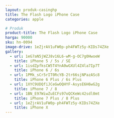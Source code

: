```yaml
---
layout: produk-casinghp
title: The Flash Logo iPhone Case
categories: apple

# Produk
product-title: The Flash Logo iPhone Case
harga: 90000
sku: hn-0094
image-drive: 1eZjrAV1uFW0p-ph4FWTz5y-KIDs74ZXe
gallery:
  - url: 1eG7aN5jWZJ8v16L6-wM-g-OC7g0HwoeW
    title: iPhone 5 / 5s / SE
  - url: 1isdZpfksCW5T4YnA0wGXUl4Z4la7Ip7T
    title: iPhone 6 / 6s
  - url: 1PMk_sCr5rIT0RcYB-2tr66sjNPazASc8
    title: iPhone 6 Plus / 6s Plus
  - url: 1XYC9UDQfiJCeGwOQHYF-AsysE6H6wG2g
    title: iPhone 7 / 8
  - url: 1BN_E97WiwZuECFs97oQCKeWc42sdl0mt
    title: iPhone 7 Plus / 8 Plus
  - url: 1eZjrAV1uFW0p-ph4FWTz5y-KIDs74ZXe
    title: iPhone X
---
```


